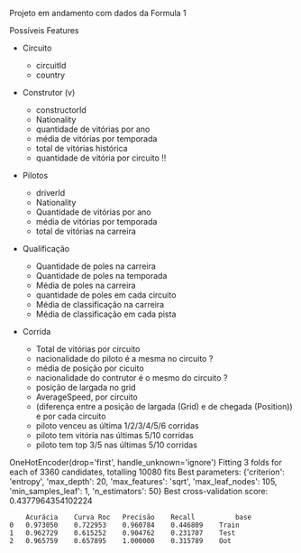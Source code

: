 Projeto em andamento com dados da Formula 1

Possíveis Features 
*  Circuito
    - circuitId
    - country

*  Construtor (v)
    - constructorId
    - Nationality
    - quantidade de vitórias por ano
    - média de vitórias por temporada
    - total de vitórias histórica
    - quantidade de vitória por circuito !!

*  Pilotos
    - driverId
    - Nationality
    - Quantidade de vitórias por ano
    - média de vitórias por temporada
    - total de vitórias na carreira 

*  Qualificação
    - Quantidade de poles na carreira
    - Quantidade de poles na temporada
    - Média de poles na carreira
    - quantidade de poles em cada circuito
    - Média de classificação na carreira
    - Média de classificação em cada pista

*  Corrida
    - Total de vitórias por circuito
    - nacionalidade do piloto é a mesma no circuito ?
    - média de posição por cicuito
    - nacionalidade do contrutor é o mesmo do circuito ?
    - posição de largada no grid
    - AverageSpeed, por circuito
    - (diferença entre a posição de largada (Grid) e de chegada (Position)) e por cada circuito
    - piloto venceu as última 1/2/3/4/5/6 corridas 
    - piloto tem vitória nas últimas 5/10 corridas 
    - piloto tem top 3/5 nas últimas 5/10 corridas


OneHotEncoder(drop='first', handle_unknown='ignore')
Fitting 3 folds for each of 3360 candidates, totalling 10080 fits
Best parameters: {'criterion': 'entropy', 'max_depth': 20, 'max_features': 'sqrt', 'max_leaf_nodes': 105, 'min_samples_leaf': 1, 'n_estimators': 50}
Best cross-validation score: 0.4377964354102224


```    
	Acurácia	Curva Roc	Precisão	Recall	    	base
0	0.973050	0.722953	0.960784	0.446809	Train
1	0.962729	0.615252	0.904762	0.231707	Test
2	0.965759	0.657895	1.000000	0.315789	Oot

```
